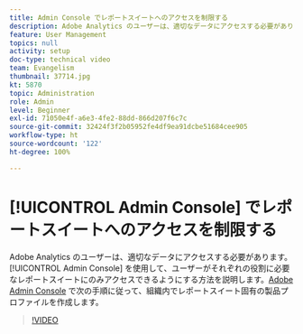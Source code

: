 ```yaml
---
title: Admin Console でレポートスイートへのアクセスを制限する
description: Adobe Analytics のユーザーは、適切なデータにアクセスする必要があります。 Admin Console を使用して、ユーザーがそれぞれの役割に必要なレポートスイートにのみアクセスできるようにする方法を説明します。Adobe Admin Console で次の手順に従って、組織内でレポートスイート固有の製品プロファイルを作成します。
feature: User Management
topics: null
activity: setup
doc-type: technical video
team: Evangelism
thumbnail: 37714.jpg
kt: 5870
topic: Administration
role: Admin
level: Beginner
exl-id: 71050e4f-a6e3-4fe2-88dd-866d207f6c7c
source-git-commit: 32424f3f2b05952fe4df9ea91dcbe51684cee905
workflow-type: ht
source-wordcount: '122'
ht-degree: 100%

---
```


# [!UICONTROL Admin Console] でレポートスイートへのアクセスを制限する

Adobe Analytics のユーザーは、適切なデータにアクセスする必要があります。 [!UICONTROL Admin Console] を使用して、ユーザーがそれぞれの役割に必要なレポートスイートにのみアクセスできるようにする方法を説明します。[Adobe Admin Console](https://adminconsole.adobe.com/jp) で次の手順に従って、組織内でレポートスイート固有の製品プロファイルを作成します。

>[!VIDEO](https://video.tv.adobe.com/v/37714/?quality=12&learn=on)
